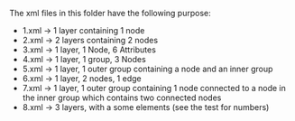 The xml files in this folder have the following purpose:

- 1.xml -> 1 layer containing 1 node
- 2.xml -> 2 layers containing 2 nodes
- 3.xml -> 1 layer, 1 Node, 6 Attributes
- 4.xml -> 1 layer, 1 group, 3 Nodes
- 5.xml -> 1 layer, 1 outer group containing a node and an inner group
- 6.xml -> 1 layer, 2 nodes, 1 edge
- 7.xml -> 1 layer, 1 outer group containing 1 node connected to a node in the inner group which contains two connected nodes
- 8.xml -> 3 layers, with a some elements (see the test for numbers)